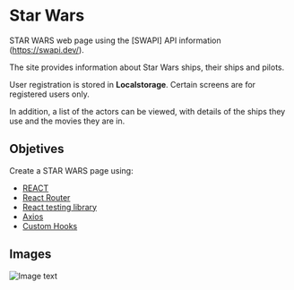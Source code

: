 # Star Wars

STAR WARS web page using the [SWAPI] API information (https://swapi.dev/).

The site provides information about Star Wars ships, their ships and pilots.

User registration is stored in **Localstorage**. Certain screens are for registered users only.

In addition, a list of the actors can be viewed, with details of the ships they use and the movies they are in.

## Objetives

Create a STAR WARS page using:

- [REACT](https://es.reactjs.org/)
- [React Router](https://reactrouter.com/web/guides/quick-start)
- [React testing library](https://testing-library.com/docs/react-testing-library/intro/)
- [Axios](https://axios-http.com/docs/intro)
- [Custom Hooks](https://es.reactjs.org/docs/hooks-custom.html)

## Images

![Image text]()